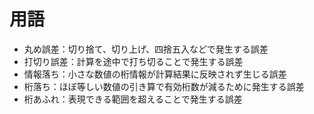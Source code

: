 # 用語
 - 丸め誤差：切り捨て、切り上げ、四捨五入などで発生する誤差
 - 打切り誤差：計算を途中で打ち切ることで発生する誤差
 - 情報落ち：小さな数値の桁情報が計算結果に反映されず生じる誤差
 - 桁落ち：ほぼ等しい数値の引き算で有効桁数が減るために発生する誤差
 - 桁あふれ：表現できる範囲を超えることで発生する誤差